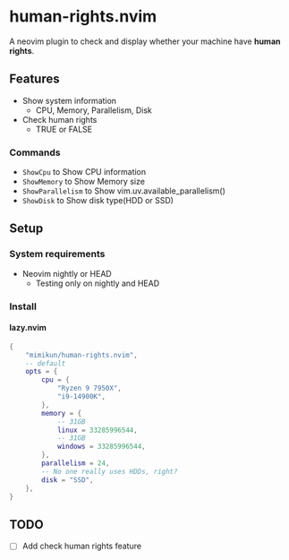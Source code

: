# human-rights.nvim

A neovim plugin to check and display whether your machine have **human rights**.

## Features

- Show system information
  - CPU, Memory, Parallelism, Disk
- Check human rights
  - TRUE or FALSE

### Commands

- `ShowCpu` to Show CPU information
- `ShowMemory` to Show Memory size
- `ShowParallelism` to Show vim.uv.available_parallelism()
- `ShowDisk` to Show disk type(HDD or SSD)

## Setup

### System requirements

- Neovim nightly or HEAD
  - Testing only on nightly and HEAD

### Install

#### lazy.nvim

```lua
{
    "mimikun/human-rights.nvim",
    -- default
    opts = {
        cpu = {
            "Ryzen 9 7950X",
            "i9-14900K",
        },
        memory = {
            -- 31GB
            linux = 33285996544,
            -- 31GB
            windows = 33285996544,
        },
        parallelism = 24,
        -- No one really uses HDDs, right?
        disk = "SSD",
    },
}
```

## TODO

- [ ] Add check human rights feature
